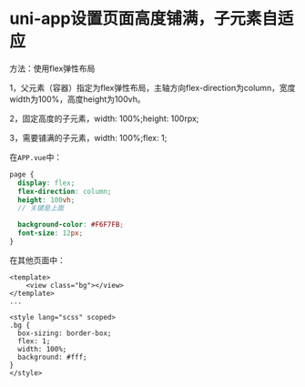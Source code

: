 # uni-app设置页面高度铺满，子元素自适应



方法：使用flex弹性布局

1，父元素（容器）指定为flex弹性布局，主轴方向flex-direction为column，宽度width为100%，高度height为100vh。

2，固定高度的子元素，width: 100%;height: 100rpx;

3，需要铺满的子元素，width: 100%;flex: 1;

在`APP.vue`中：

```scss
page {
  display: flex;
  flex-direction: column;
  height: 100vh;
  // 关键是上面

  background-color: #F6F7FB;
  font-size: 12px;
}
```



在其他页面中：

```vue
<template>
	<view class="bg"></view>
</template>
...

<style lang="scss" scoped>
.bg {
  box-sizing: border-box;
  flex: 1;
  width: 100%;
  background: #fff;
}
</style>
```

